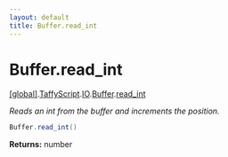 ```yaml
---
layout: default
title: Buffer.read_int
---
```


# Buffer.read_int

[\[global\]]({{site.baseurl}}/docs/).[TaffyScript]({{site.baseurl}}/docs/TaffyScript/).[IO]({{site.baseurl}}/docs/TaffyScript/IO/).[Buffer]({{site.baseurl}}/docs/TaffyScript/IO/Buffer/).[read_int]({{site.baseurl}}/docs/TaffyScript/IO/Buffer/read_int/)

_Reads an int from the buffer and increments the position._

```cs
Buffer.read_int()
```

**Returns:** number
